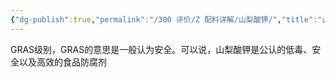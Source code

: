 ```yaml
---
{"dg-publish":true,"permalink":"/300 评价/Z 配料详解/山梨酸钾/","title":"山梨酸钾","created":"2023-04-29T22:56:24.872+08:00","updated":"2024-01-12T12:04:07.581+08:00"}
---
```



GRAS级别，GRAS的意思是一般认为安全。可以说，山梨酸钾是公认的低毒、安全以及高效的食品防腐剂

